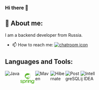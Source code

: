### Hi there 👋

## 🚀 About me:
I am a backend developer from Russia.

- :mailbox: How to reach me: [![chatroom icon](https://patrolavia.github.io/telegram-badge/chat.png)](https://t.me/av603)

## Languages and Tools:
<img align="left" alt="Java" width="50px" src="https://user-images.githubusercontent.com/26686734/131530859-610d3c93-4100-48ef-99f5-9ebc420e8c09.png" />
<img align="left" alt="Spring" width="50px" src="https://github.com/devicons/devicon/blob/master/icons/spring/spring-original-wordmark.svg"/>
<img align="left" alt="Maven" width="50px" src="https://user-images.githubusercontent.com/43886029/158700377-62b0da69-81a2-4340-8ce6-dec718533aee.svg"/>
<img align="left" alt="Hibernate" width="50px" src="https://user-images.githubusercontent.com/25181517/117207493-49665200-adf4-11eb-808e-a9c0fcc2a0a0.png"/>
<img align="left" alt="PostgreSQL" width="50px" src="https://user-images.githubusercontent.com/26686734/131530830-f0fbb99b-93ec-4769-9a4d-7ee756a28dd6.png" /> 
<img align="left" alt="Intellij IDEA" width="50px" src="https://user-images.githubusercontent.com/26686734/131532872-a4c320c4-ef2f-451f-acf5-fbd6ab638e20.png"/>
